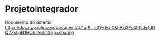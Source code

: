 # ProjetoIntegrador

Documento do sistema: https://docs.google.com/document/d/1grKr_ii09y9xnCkhKs2IPol2KEde1dDQ2Zs0gN1HObo/edit?usp=sharing
